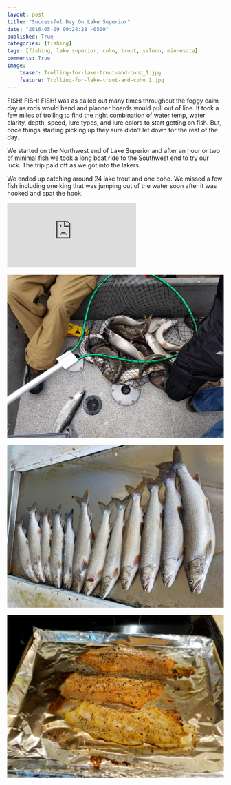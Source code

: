 ```yaml
---
layout: post
title: "Successful Day On Lake Superior"
date: "2016-05-09 09:24:28 -0500"
published: True
categories: [fishing]
tags: [fishing, lake superior, coho, trout, salmon, minnesota]
comments: True
image:
    teaser: Trolling-for-lake-trout-and-coho_1.jpg
    feature: Trolling-for-lake-trout-and-coho_1.jpg
---
```


FISH! FISH! FISH! was as called out many times throughout the foggy calm day as rods would bend and planner boards would pull out of line. It took a few miles of trolling to find the right combination of water temp, water clarity, depth, speed, lure types, and lure colors to start getting on fish. But, once things starting picking up they sure didn't let down for the rest of the day.

<!-- ![Trolling during the sunrise](/images/Trolling-during-sunrise.jpg) -->

We started on the Northwest end of Lake Superior and after an hour or two of minimal fish we took a long boat ride to the Southwest end to try our luck. The trip paid off as we got into the lakers.

We ended up catching around 24 lake trout and one coho. We missed a few fish including one king that was jumping out of the water soon after it was hooked and spat the hook.

<div class="video">
  <div class="video-wrapper">
      <iframe src="https://www.youtube.com/embed/De9S4G0Tgrk?showinfo=0&iv_load_policy=3&controls=1" frameborder="0" allowfullscreen></iframe>
  </div>
</div>

![Lake Trout in the Net with a side of Coho](/images/Trolling-for-lake-trout-and-coho_2.jpg)

![All Lined Up](/images/Trolling-for-lake-trout-and-coho_3.jpg)

![Baked Lake Trout and Coho](/images/Trolling-for-lake-trout-and-coho_4.jpg)
